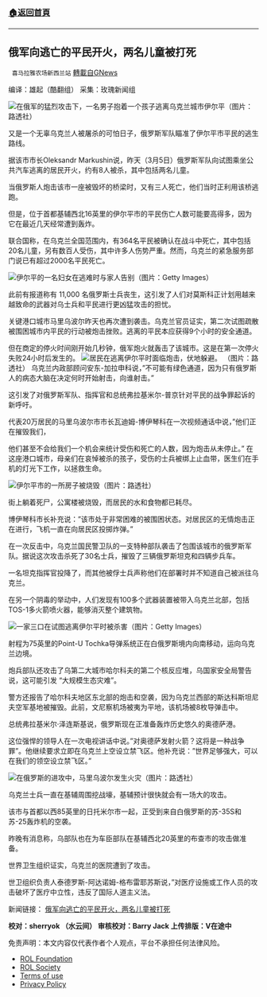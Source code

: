 ###  [:house:返回首頁](https://github.com/ourhimalayas/txt)
---


## 俄军向逃亡的平民开火，两名儿童被打死
` 喜马拉雅农场新西兰站` [轉載自GNews](https://gnews.org/zh-hans/2124959/)

编译：雄起（酷翻组）
采集：玫瑰新闻组

![](https://assets.gnews.org/wp-content/uploads/2022/03/30893-1.jpg)在俄军的猛烈攻击下，一名男子抱着一个孩子逃离乌克兰城市伊尔平（图片：路透社）

又是一个无辜乌克兰人被屠杀的可怕日子，俄罗斯军队瞄准了伊尔平市平民的逃生路线。

据该市市长Oleksandr Markushin说，昨天（3月5日）俄罗斯军队向试图乘坐公共汽车逃离的居民开火，约有8人被杀，其中包括两名儿童。

当俄罗斯人炮击该市一座被毁坏的桥梁时，又有三人死亡，他们当时正利用该桥逃跑。

但是，位于首都基辅西北16英里的伊尔平市的平民伤亡人数可能要高得多，因为它在最近几天经常遭到轰炸。

联合国称，在乌克兰全国范围内，有364名平民被确认在战斗中死亡，其中包括20名儿童，另有数百人受伤，其中许多人伤势严重。然而，乌克兰的紧急服务部门说已有超过2000名平民死亡。

![](https://assets.gnews.org/wp-content/uploads/2022/03/30894-1.jpg)伊尔平的一名妇女在逃难时与家人告别（图片：Getty Images）

此前有报道称有 11,000 名俄罗斯士兵丧生，这引发了人们对莫斯科正计划用越来越致命的武器对乌士兵和平民进行更凶猛攻击的担忧。

关键港口城市马里乌波尔昨天也再次遭到袭击。乌克兰官员证实，第二次试图疏散被围困城市内平民的行动被炮击挫败。逃离的平民本应获得9个小时的安全通道。

但在商定的停火时间刚开始几秒钟，俄军炮火就轰击了该城市。这是在第一次停火失败24小时后发生的。
![](https://assets.gnews.org/wp-content/uploads/2022/03/30895-1.jpg)居民在逃离伊尔平时面临炮击，伏地躲避。 （图片：路透社）
乌克兰内政部顾问安东-加拉申科说，”不可能有绿色通道，因为只有俄罗斯人的病态大脑在决定何时开始射击，向谁射击。”

这引发了对俄罗斯军队、指挥官和总统弗拉基米尔-普京针对平民的战争罪起诉的新呼吁。

代表20万居民的马里乌波尔市市长瓦迪姆-博伊琴科在一次视频通话中说，”他们正在摧毁我们，

他们甚至不会给我们一个机会来统计受伤和死亡的人数，因为炮击从未停止。” 在这座港口城市，母亲们在哀悼被杀的孩子，受伤的士兵被绑上止血带，医生们在手机的灯光下工作，以拯救生命。

![](https://assets.gnews.org/wp-content/uploads/2022/03/30896-1.jpg)伊尔平市的一所房子被烧毁（图片：路透社）

街上躺着死尸，公寓楼被烧毁，而居民的水和食物都已耗尽。

博伊琴科市长补充说：”该市处于非常困难的被围困状态。对居民区的无情炮击正在进行，飞机一直在向居民区投掷炸弹。”

在一次反击中，乌克兰国民警卫队的一支特种部队袭击了包围该城市的俄罗斯军队。据说这次攻击杀死了30名士兵，摧毁了三辆俄罗斯坦克和四辆步兵车。

一名坦克指挥官投降了，而其他被俘士兵声称他们在部署时并不知道自己被派往乌克兰。

在另一个阴毒的举动中，人们发现有100多个武器装置被带入乌克兰北部，包括TOS-1多火箭喷火器，能够消灭整个建筑物。

![](https://assets.gnews.org/wp-content/uploads/2022/03/30897-1.jpg)一家三口在试图逃离伊尔平时被杀害（图片：Getty Images）

射程为75英里的Point-U Tochka导弹系统正在白俄罗斯境内向南移动，运向乌克兰边境。

炮兵部队还攻击了乌第二大城市哈尔科夫的第二个核反应堆，乌国家安全局警告说，这可能引发 “大规模生态灾难”。

警方还报告了哈尔科夫地区东北部的炮击和空袭，因为乌克兰西部的斯达科斯坦尼夫空军基地被摧毁。此前，文尼察机场被夷为平地，该机场被8枚导弹击中。

总统弗拉基米尔·泽连斯基说，俄罗斯现在正准备轰炸历史悠久的奥德萨港。

这位强悍的领导人在一次电视讲话中说。”对奥德萨发射火箭？这将是一种战争罪”。他继续要求立即在乌克兰上空设立禁飞区。他补充说：”世界足够强大，可以在我们的领空设立禁飞区。”

![](https://assets.gnews.org/wp-content/uploads/2022/03/30898-1.jpg)在俄罗斯的进攻中，马里乌波尔发生火灾（图片：路透社）

乌克兰士兵一直在基辅周围挖战壕，基辅预计很快就会有一场大的攻击。

该市与首都以西85英里的日托米尔市一起，正受到来自白俄罗斯的苏-35S和苏-25轰炸机的空袭。

昨晚有消息称，乌部队也在为车臣部队在基辅西北20英里的布查市的攻击做准备。

世界卫生组织证实，乌克兰的医院遭到了攻击。

世卫组织负责人泰德罗斯-阿达诺姆-格布雷耶苏斯说，”对医疗设施或工作人员的攻击破坏了医疗中立性，违反了国际人道主义法。

新闻链接： 
[俄军向逃亡的平民开火，两名儿童被打死](https://www.mirror.co.uk/news/world-news/ukraine-russia-war-two-kids-26400727)

**校对：sherryok （水云间）
审核校对：Barry Jack
上传排版：V在途中**



 

免责声明：本文内容仅代表作者个人观点，平台不承担任何法律风险。

- [ROL Foundation](https://rolfoundation.org/)
- [ROL Society](https://rolsociety.org/)
- [Terms of use](https://gnews.org/terms-of-use-3/)
- [Privacy Policy](https://gnews.org/privacy-policy/)
